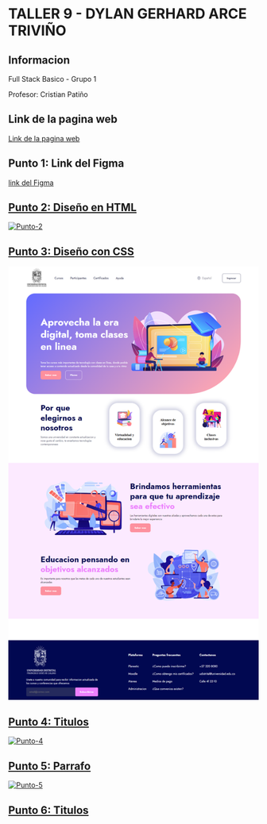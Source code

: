 <h1>TALLER 9 - DYLAN GERHARD ARCE TRIVIÑO</h1>
    <h2>Informacion</h2>
        <p>Full Stack Basico - Grupo 1</p>
        <p>Profesor: Cristian Patiño</p>

<h2>Link de la pagina web</h2>
    <a href="https://gerhardarce.github.io/taller-9-full-stack/">Link de la pagina web</a>

<h2>Punto 1: Link del Figma</h2>
    <a href="https://www.figma.com/file/5UI6LHHb8z7FHZAh4jy8jh/DYLAN-GERHARD-ARCE-TRIVI%C3%91O?type=design&node-id=0%3A1&mode=design&t=2oAxdRiMVJYUm3ID-1">link del Figma</h2>

<h2>Punto 2: Diseño en HTML</h2>
    <img src="./public/images/punto-2.png>" alt="Punto-2"> 

<h2>Punto 3: Diseño con CSS</h2>
    <img src="./public/images/punto-3.png" alt="Punto-3">

<h2>Punto 4: Titulos</h2>
    <img src="./public/images/punto-4.png>" alt="Punto-4">

<h2>Punto 5: Parrafo</h2>
    <img src="./public/images/punto-5.jpg>" alt="Punto-5">

<h2>Punto 6: Titulos</h2>
    <img src="./public/images/punto-6.png" alt="Punto-6>

<h2>Punto 7 y 8: Navegacion</h2>
    <img src="./public/images/punto-7-8.png" alt="Punto-7-8>

<h2>Punto 9: Tabla</h2>
    <img src="./public/images/punto-9.png" alt="Punto-7-8>

